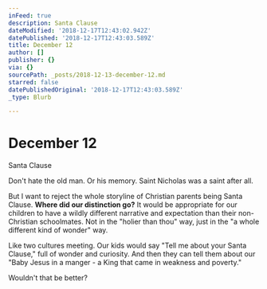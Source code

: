 ```yaml
---
inFeed: true
description: Santa Clause
dateModified: '2018-12-17T12:43:02.942Z'
datePublished: '2018-12-17T12:43:03.589Z'
title: December 12
author: []
publisher: {}
via: {}
sourcePath: _posts/2018-12-13-december-12.md
starred: false
datePublishedOriginal: '2018-12-17T12:43:03.589Z'
_type: Blurb

---
```

# December 12

Santa Clause

Don't hate the old man. Or his memory. Saint Nicholas was a saint after all.

But I want to reject the whole storyline of Christian parents being Santa Clause. **Where did our distinction go?** It would be appropriate for our children to have a wildly different narrative and expectation than their non-Christian schoolmates. Not in the "holier than thou" way, just in the "a whole different kind of wonder" way.

Like two cultures meeting. Our kids would say "Tell me about your Santa Clause," full of wonder and curiosity. And then they can tell them about our "Baby Jesus in a manger - a King that came in weakness and poverty."

Wouldn't that be better?